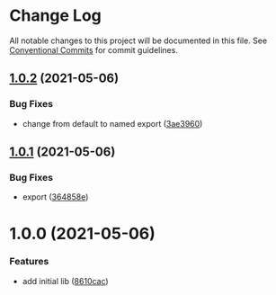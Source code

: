 # Change Log

All notable changes to this project will be documented in this file. See
[Conventional Commits](https://conventionalcommits.org) for commit guidelines.

## [1.0.2](https://github.com/the-holocron/klaxon/compare/1.0.1...1.0.2) (2021-05-06)


### Bug Fixes

* change from default to named export ([3ae3960](https://github.com/the-holocron/klaxon/commit/3ae3960689522d4465823ae2117c0c8af7829c63))

## [1.0.1](https://github.com/the-holocron/klaxon/compare/1.0.0...1.0.1) (2021-05-06)


### Bug Fixes

* export ([364858e](https://github.com/the-holocron/klaxon/commit/364858e828cebb5673ce52c05570b6c1bf211bb9))

# 1.0.0 (2021-05-06)


### Features

* add initial lib ([8610cac](https://github.com/the-holocron/klaxon/commit/8610cac934c69abf77e65058533f6d31a538e1b9))
